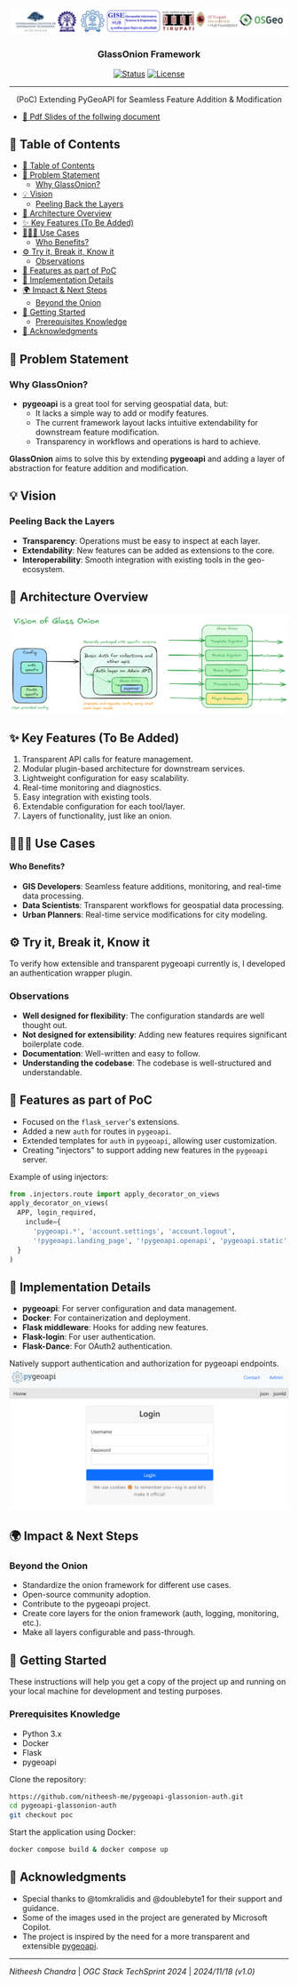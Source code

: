 <p align="center">
 <a href="" rel="noopener">
  <img src="./docs/assets/organizing-team.png" alt="GlassOnion Framework logo">
 </a>
</p>
<h3 align="center">GlassOnion Framework</h3>

<div align="center">

[![Status](https://img.shields.io/badge/status-active-success.svg)]()
[![License](https://img.shields.io/badge/license-MIT-blue.svg)](LICENSE.md)

</div>

---

<p align="center">(PoC) Extending PyGeoAPI for Seamless Feature Addition & Modification</p>

<!-- SLIDES and pdf are in docs with emojis -->
- [📝 Pdf Slides of the follwing document](./docs/PyGeoAPI-GlassOnion.pdf)

## 📝 Table of Contents

- [📝 Table of Contents](#-table-of-contents)
- [🧐 Problem Statement ](#-problem-statement-)
  - [Why GlassOnion?](#why-glassonion)
- [💡 Vision ](#-vision-)
  - [Peeling Back the Layers](#peeling-back-the-layers)
- [📐 Architecture Overview ](#-architecture-overview-)
- [✨ Key Features (To Be Added) ](#-key-features-to-be-added-)
- [🧑‍🤝‍🧑 Use Cases ](#-use-cases-)
    - [Who Benefits?](#who-benefits)
- [⚙️ Try it, Break it, Know it ](#️-try-it-break-it-know-it-)
  - [Observations](#observations)
- [🚀 Features as part of PoC ](#-features-as-part-of-poc-)
- [📄 Implementation Details ](#-implementation-details-)
- [🌍 Impact \& Next Steps ](#-impact--next-steps-)
  - [Beyond the Onion](#beyond-the-onion)
- [🏁 Getting Started ](#-getting-started-)
  - [Prerequisites Knowledge ](#prerequisites-knowledge-)
- [🎉 Acknowledgments ](#-acknowledgments-)

## 🧐 Problem Statement <a name="problem-statement"></a>

### Why GlassOnion?

- **pygeoapi** is a great tool for serving geospatial data, but:
  - It lacks a simple way to add or modify features.
  - The current framework layout lacks intuitive extendability for downstream feature modification.
  - Transparency in workflows and operations is hard to achieve.

**GlassOnion** aims to solve this by extending **pygeoapi** and adding a layer of abstraction for feature addition and modification.

## 💡 Vision <a name="vision"></a>

### Peeling Back the Layers

- **Transparency**: Operations must be easy to inspect at each layer.
- **Extendability**: New features can be added as extensions to the core.
- **Interoperability**: Smooth integration with existing tools in the geo-ecosystem.

## 📐 Architecture Overview <a name="architecture-overview"></a>

![Architecture Overview](./docs/assets/glass-onion-vision.png)

## ✨ Key Features (To Be Added) <a name="key-features"></a>

1. Transparent API calls for feature management.
2. Modular plugin-based architecture for downstream services.
3. Lightweight configuration for easy scalability.
4. Real-time monitoring and diagnostics.
5. Easy integration with existing tools.
6. Extendable configuration for each tool/layer.
7. Layers of functionality, just like an onion.

## 🧑‍🤝‍🧑 Use Cases <a name="use-cases"></a>

#### Who Benefits?

- **GIS Developers**: Seamless feature additions, monitoring, and real-time data processing.
- **Data Scientists**: Transparent workflows for geospatial data processing.
- **Urban Planners**: Real-time service modifications for city modeling.

## ⚙️ Try it, Break it, Know it <a name="try-it-break-it-know-it"></a>

To verify how extensible and transparent pygeoapi currently is, I developed an authentication wrapper plugin.

### Observations

- **Well designed for flexibility**: The configuration standards are well thought out.
- **Not designed for extensibility**: Adding new features requires significant boilerplate code.
- **Documentation**: Well-written and easy to follow.
- **Understanding the codebase**: The codebase is well-structured and understandable.

## 🚀 Features as part of PoC <a name="features-as-part-of-poc"></a>

- Focused on the `flask_server`'s extensions.
- Added a new `auth` for routes in `pygeoapi`.
- Extended templates for `auth` in `pygeoapi`, allowing user customization.
- Creating "injectors" to support adding new features in the `pygeoapi` server.

Example of using injectors:
```python
from .injectors.route import apply_decorator_on_views
apply_decorator_on_views(
  APP, login_required,
    include={
      'pygeoapi.*', 'account.settings', 'account.logout',
      '!pygeoapi.landing_page', '!pygeoapi.openapi', 'pygeoapi.static',
  }
)
```

## 📄 Implementation Details <a name="implementation-details"></a>

- **pygeoapi**: For server configuration and data management.
- **Docker**: For containerization and deployment.
- **Flask middleware**: Hooks for adding new features.
- **Flask-login**: For user authentication.
- **Flask-Dance**: For OAuth2 authentication.

Natively support authentication and authorization for pygeoapi endpoints.
![Implementation Details](./docs/assets/glass-onion-pygeoapi-demo.png)

## 🌍 Impact & Next Steps <a name="impact-next-steps"></a>

### Beyond the Onion

- Standardize the onion framework for different use cases.
- Open-source community adoption.
- Contribute to the pygeoapi project.
- Create core layers for the onion framework (auth, logging, monitoring, etc.).
- Make all layers configurable and pass-through.

## 🏁 Getting Started <a name="getting-started"></a>

These instructions will help you get a copy of the project up and running on your local machine for development and testing purposes.

### Prerequisites Knowledge <a name="prerequisites"></a>

- Python 3.x
- Docker
- Flask
- pygeoapi

Clone the repository:
```bash
https://github.com/nitheesh-me/pygeoapi-glassonion-auth.git
cd pygeoapi-glassonion-auth
git checkout poc
```

Start the application using Docker:

```bash
docker compose build & docker compose up
```

## 🎉 Acknowledgments <a name="acknowledgments"></a>

- Special thanks to @tomkralidis and @doublebyte1 for their support and guidance.
- Some of the images used in the project are generated by Microsoft Copilot.
- The project is inspired by the need for a more transparent and extensible [pygeoapi](https://github.com/geopython/pygeoapi).

---

*Nitheesh Chandra* | *OGC Stack TechSprint 2024* | *2024/11/18 (v1.0)*
